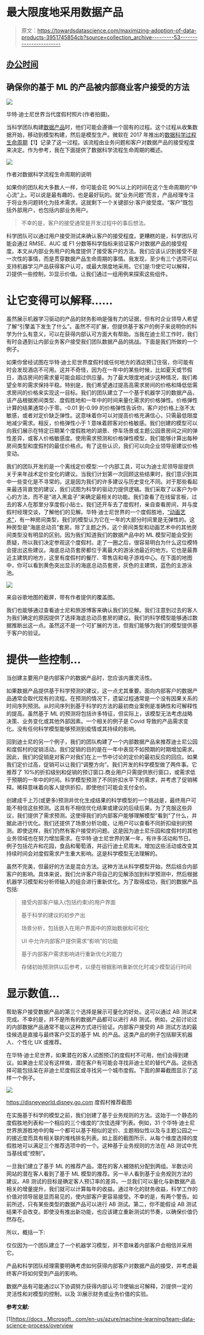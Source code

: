 # 最大限度地采用数据产品

> 原文：<https://towardsdatascience.com/maximizing-adoption-of-data-products-3951745854cb?source=collection_archive---------53----------------------->

## [办公时间](https://towardsdatascience.com/tagged/office-hours)

## 确保你的基于 ML 的产品被内部商业客户接受的方法

![](img/bfe691662325386a78d31aa8e507d4b9.png)

华特·迪士尼世界当代度假村照片(作者拍摄)。

当科学团队构建[数据产品](/designing-data-products-from-a-customer-viewpoint-8e9f622ec27b)时，他们可能会遵循一个固有的过程。这个过程从收集数据开始，移动到模型构建，然后是模型生产。微软在 2017 年推出的[数据科学过程生命周期](https://docs.microsoft.com/en-us/azure/machine-learning/team-data-science-process/overview)【1】记录了这一过程。该流程由业务问题和客户对数据产品的接受程度来决定。作为参考，我在下面提供了数据科学流程生命周期的概述。

![](img/3fb23207d02a88372c5cd42957af60d9.png)

作者对数据科学流程生命周期的说明

如果你的团队和大多数人一样，你可能会花 90%以上的时间在这个生命周期的“中心流”上。可以说是最有趣的，也是最好玩的。就“业务问题”而言，产品经理专注于将业务问题转化为技术需求。这就剩下一个关键部分:客户接受度。“客户”既包括外部用户，也包括内部业务用户。

> 不幸的是，客户的接受通常是开发过程中的事后想法。

科学团队可以通过用户接受测试来确认客户的接受程度。更糟糕的是，科学团队可能会通过 RMSE、AUC 或 F1 分数等科学指标来验证客户对数据产品的接受程度。本文从内部业务用户的角度提供了接受客户的方法。我们应该认识到接受不是一次性的事情，而是贯穿数据产品生命周期的事情。我发现，至少有三个选项可以支持机器学习产品获得客户认可，或最大限度地采用。它们是:1)使它可以解释，2)提供一些控制，3)显示价值。让我们通过一组用例来探索这些组件。

# **让它变得可以解释……**

虽然展示机器学习驱动的产品的财务影响是强有力的证据，但有时企业领导人希望了解“引擎盖下发生了什么”。虽然不可扩展，但提供基于客户的例子来说明你的科学为什么有意义，可以在获得内部认可方面大有帮助。当我在迪士尼工作时，我们有时会遇到让内部业务客户接受我们团队数据产品的挑战。下面是我们所做的一个例子。

如果你曾经试图在华特·迪士尼世界度假村或任何地方的酒店预订住宿，你可能有时会发现酒店不可用。这并不奇怪，因为在一年中的某些时候，比如夏天或节假日，酒店房间的需求量可能会超过供应量。为了最大限度地减少这种情况，我们希望全年的需求保持平稳。特别是，我们希望通过提高高需求房间的价格和降低低需求房间的价格来实现这一目标。我们的团队建立了一个基于机器学习的数据产品，该产品根据房间类型、度假胜地和一年中的时间来量化需求的价格弹性。价格弹性计算的结果通常小于零。-0.01 到-0.99 的价格弹性告诉你，客户对价格上涨不太敏感，或者对定价缺乏弹性。这意味着你可以对提高价格充满信心，只需最低限度地减少需求。相反，价格弹性小于 1 意味着顾客对价格敏感。我们创建的模型可以向我们展示在特定日期某个度假胜地的湖景、停车场景或主题公园景房间之间的弹性差异，或客人价格敏感度。使用需求预测和价格弹性模型，我们能够计算出每种房间类型和度假村的最佳价格点。有了这些认识，我们可以向企业领导层建议价格变动。

我们的团队开发的是一个离线定价模型:一个内部工具，可以为迪士尼领导层提供关于来年战术定价变化的建议。当我们计划第一次回顾这些结果时，我们意识到其中一些变化是不寻常的。这是因为我们的许多建议与历史变化不同。对于那些看起来最违背直觉的建议，我们试图为科学的驱动力提供逻辑。我们采取了以客户为中心的方法，而不是“进入黑盒子”来确定最相关的功能。我们查看了在线留言板，过去的客人在那里分享度假小贴士。我们还开车去了度假村，亲自查看房间，并与度假村经理交谈，了解他们的见解。华特·迪士尼世界的一个度假胜地，[“动画艺术”](https://disneyworld.disney.go.com/resorts/art-of-animation-resort/)，有一种房间类型，我们的模型认为它在一年的大部分时间里是无弹性的。这种房型是“海底总动员”套房。除了主题之外，这个房间类型和动画艺术中的其他房间类型没有明显的区别。因为我们知道我们的数据产品中的 ML 模型可能会受到质疑，所以我们决定参观这个度假村。走了一圈之后，很容易明白为什么这位模特会提出这些建议。海底总动员套房都位于离最大的游泳池最近的地方。它也是最靠近主建筑的地方，这里有度假村的餐厅、零售店和电子游戏中心。在下面的地图中，你可以看到黄色突出显示的海底总动员套房，灰色的主建筑，蓝色的主游泳池。

![](img/7ad816d43cf66d44e698b3745d63c130.png)

来自谷歌地图的截屏，带有作者提供的覆盖图。

我们也能够通过查看迪士尼和旅游博客来确认我们的见解。我们注意到过去的客人为我们确定的原因提供了选择海底总动员套房的建议。我们的科学模型能够通过数据推断出这一点。虽然这不是一个可扩展的方法，但我们能够为我们的模型提供基于客户的验证。

# **提供一些控制…**

当创建主要用户是内部客户的数据产品时，您应该内置灵活性。

如果数据产品提供基于科学预测的建议，这一点尤其重要。面向内部客户的数据产品通常会取代现有的流程。在预测的情况下，遗留过程通常是一个没有因果关系的时间序列预测。从时间序列到基于科学的方法的最初商业案例是准确性和可解释性的提高。虽然基于 ML 的预测将包括许多特征，但实际上，该模型无法考虑战略决策、业务变化或其他外部因素。一个相关的例子是 Covid 导致的产品需求变化。没有任何科学模型能够预测到疫情或其持续的影响。

回到迪士尼的另一个例子，我们的团队构建了一个内部数据产品来推荐迪士尼公园和度假村的促销活动。我们促销的目的是在一年中表现不如预期的时期增加需求。因此，我们的促销是对客户对我们在上一节中讨论的定价的最初反应的回应。如果我们定价过高，促销可以让我们“调整方向”。我们开发的科学模型做了两件事。它推荐了 10%的折扣级别和促销的预订窗口.商业用户只需提供旅行窗口，或需求低于预期的一年中的时间。科学模型预测了不同折扣水平下的需求，并考虑了促销稀释。稀释意味着向客人提供折扣，即使他们可能会支付全价。

创建成千上万(或更多)预测并优化生成结果的科学模型的一个挑战是，最终用户可能不相信这些预测。这具有不相信优化结果或建议的后续后果。为了克服这些异议，我们提供了需求预测。这使得我们的内部客户能够理解模型“看到”了什么，并据此进行优化。我们还提供了场景分析功能，让用户可以查看不同折扣级别的预测。即使这样，我们仍然有客户接受的问题。这是因为迪士尼乐园和度假村的其他业务领域也在努力增加需求。在华特·迪士尼世界的某一年，有许多活动和节日。例子包括花卉和花园，食品和葡萄酒，并运行迪士尼周末。增加这些活动或改变其持续时间会对度假需求产生重大影响。这是科学模型无法理解的。

虽然不完美，但最好的方法是混合方法。这种方法从科学模型开始，然后结合内部客户的影响。具体来说，我们允许客户将自己的见解添加到科学预测中，然后根据机器学习模型和分析师输入的组合进行重新优化。为了取得成功，我们的数据产品包括:

> 接受内部客户输入(包括约束)的用户界面
> 
> 基于科学的建议的初步产出
> 
> 场景分析，包括嵌入在用户界面中的原始数据和可视化
> 
> UI 中允许内部客户提供需求“影响”的功能
> 
> 基于内部客户需求影响进行重新优化的能力
> 
> 存储初始预测供以后参考，以便在根据影响重新优化时减少模型运行时间

# **显示数值…**

帮助客户接受数据产品的第三个选择是展示可量化的好处。这可以通过 AB 测试来完成。不幸的是，并不是所有的数据产品都可以进行 AB 测试。例如，之前讨论过的内部数据产品通常不能以这种方式进行验证。内部客户接受的 AB 测试方法的最佳候选是直接与最终客户交互的基于 ML 的产品。这类产品的例子包括聊天机器人、个性化 UX 或推荐。

在华特·迪士尼世界，如果潜在的客人试图预订的度假村不可用，他们会得到建议。如果迪士尼没有这样做，潜在客户有可能会寻找非迪士尼的替代产品。这些选择可能包括呆在非迪士尼度假区或寻找另一个城市度假。下面的屏幕截图显示了这样一个例子。

![](img/95b7eb29c688108cc4c7ee0d496cd8fa.png)

https://disneyworld.disney.go.com 度假村推荐截图

在实施基于科学的模型之前，我们创建了基于业务规则的方法。这始于一个静态的度假胜地列表和一个相应的三个维度的“次佳选择”列表。例如，31 个华特·迪士尼世界旅游胜地中的每一个都可以基于相似的定价、主题相似性以及与主题公园之一的接近度而具有相关联的堆栈排名列表。如上面的截图所示，从每个维度选择的度假胜地可以满足三个推荐选项中的一个。这种基于业务规则的方法在 AB 测试中充当基线或“控制”。

一旦我们建立了基于 ML 的推荐产品，潜在的客人被随机分配到两组。半数访问网站的潜在客人看到了基于 ML 模型的推荐。另一半人看到基于业务规则方法的建议。AB 测试的目标是确定客人预订率的差异。一旦我们可以量化与新数据产品相关的增量提升，我们就可以计算每年的收益。通过年化的财务收益，科学工作的价值对领导层是显而易见的，使内部客户更容易接受。不幸的是，有两个警告。如前所述，只有某些类型的数据产品可以进行 AB 测试。第二，你不能假设 AB 测试结果不会改变。即使没有推出新功能，也应该建立重新测试的节奏，以确保价值仍然存在。

所以，概括一下:

仅仅因为一个团队建立了一个机器学习模型，并不意味着内部客户会相信并采用它。

产品和科学团队经理需要明确考虑如何获得内部客户对数据产品的接受，并考虑最终客户将如何受到产品的影响。

数据产品有可能通过以下协调努力获得内部认可:1)使输出可解释，2)提供一定的灵活性和对模型的控制，以及 3)展示财务或业务价值的实验。

**参考文献:**

[1][https://docs . Microsoft . com/en-us/azure/machine-learning/team-data-science-process/overview](https://docs.microsoft.com/en-us/azure/machine-learning/team-data-science-process/overview)
